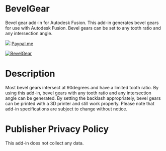# BevelGear
Bevel gear add-in for Autodesk Fusion. 
This add-in generates bevel gears for use with Autodesk Fusion. Bevel gears can be set to any tooth ratio and any intersection angle.

<a href="https://www.buymeacoffee.com/gear2nddrow"><img src="https://img.buymeacoffee.com/button-api/?text=Buy me a coffee&emoji=&slug=gear2nddrow&button_colour=FF5F5F&font_colour=ffffff&font_family=Cookie&outline_colour=000000&coffee_colour=FFDD00" /></a>
[Paypal.me](https://www.paypal.com/paypalme/geekgear)

[![BevelGear](https://github.com/gear2nd-droid/BevelGear/assets/1283295/21af9479-fea6-4f90-b734-d5d004b964d6)](https://www.youtube.com/watch?v=7V13uKEnZKA)

# Description
Most bevel gears intersect at 90degrees and have a limited tooth ratio.
By using this add-in, bevel gears with any tooth ratio and any intersection angle can be generated.
By setting the backlash appropriately, bevel gears can be printed with a 3D printer and still work properly.
Please note that add-in specifications are subject to change without notice.

# Publisher Privacy Policy
This add-in does not collect any data.
